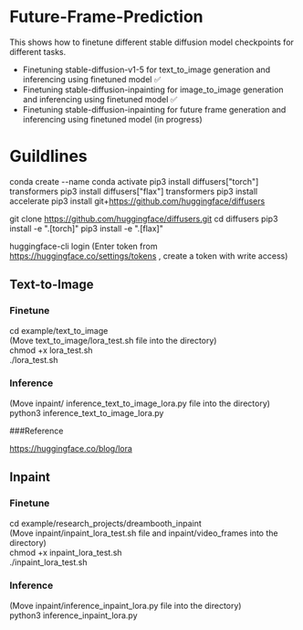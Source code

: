 # Future-Frame-Prediction

This shows how to finetune different stable diffusion model checkpoints for different tasks. 
* Finetuning stable-diffusion-v1-5 for text_to_image generation and inferencing using finetuned model ✅
* Finetuning stable-diffusion-inpainting for image_to_image generation and inferencing using finetuned model ✅
* Finetuning stable-diffusion-inpainting for future frame generation and inferencing using finetuned model (in progress)

# Guildlines

conda create --name <env name>
conda activate <env name>
pip3 install diffusers["torch"] transformers
pip3 install diffusers["flax"] transformers
pip3 install accelerate
pip3 install git+https://github.com/huggingface/diffusers

git clone https://github.com/huggingface/diffusers.git
cd diffusers
pip3 install -e ".[torch]"
pip3 install -e ".[flax]"

huggingface-cli login 
(Enter token from https://huggingface.co/settings/tokens , create a token with write access)

## Text-to-Image 

### Finetune
cd example/text_to_image
<br />
(Move text_to_image/lora_test.sh file into the directory)
<br />
chmod +x lora_test.sh
<br />
./lora_test.sh

### Inference
(Move inpaint/ inference_text_to_image_lora.py file into the directory)
<br />
python3 inference_text_to_image_lora.py

###Reference 

https://huggingface.co/blog/lora


## Inpaint

### Finetune
cd example/research_projects/dreambooth_inpaint
<br />
(Move inpaint/inpaint_lora_test.sh file and inpaint/video_frames into the directory)
<br />
chmod +x inpaint_lora_test.sh
<br />
./inpaint_lora_test.sh

### Inference
(Move inpaint/inference_inpaint_lora.py file into the directory)
<br />
python3 inference_inpaint_lora.py













